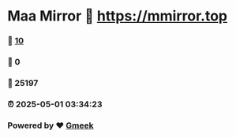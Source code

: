 # Maa Mirror :link: https://mmirror.top 
### :page_facing_up: [10](https://mmirror.top/tag.html) 
### :speech_balloon: 0 
### :hibiscus: 25197 
### :alarm_clock: 2025-05-01 03:34:23 
### Powered by :heart: [Gmeek](https://github.com/Meekdai/Gmeek)
